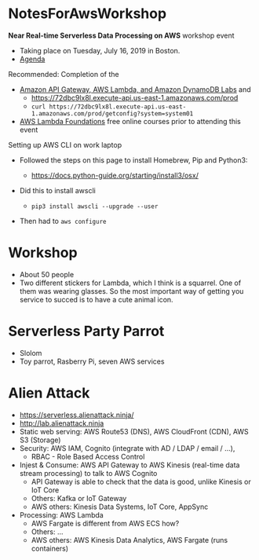# NotesForAwsWorkshop
**Near Real-time Serverless Data Processing on AWS** workshop event 
* Taking place on Tuesday, July 16, 2019 in Boston. 
* [Agenda](https://pages.awscloud.com/NAMER-event-T3-Near-Real-time-Serverless-Data-Processing-on-AWS-Boston-2019-reg.html?mkt_tok=eyJpIjoiTkRFME1EVXpZelkxTW1FdyIsInQiOiJJemlUYXkyOGs4a0lDWW4ydzJ4aloxRURTYVM5QmFQRVhJOWpjbWdXODB2RHBwTGhaZVhuTWJuRjVsVVwvXC85anc1WmJwWnNmdzRUY1ZxZmNtS1Y5R1RPV0NCcjd2cGxWVFVWRmtDXC9MRzdhd2FmeXlxdTZNMzM3VmlsSVBBQ3NpVEdHYTBrTWZtXC9mVmZwWUFHcUdQMkZRPT0ifQ%3D%3D#Agenda)

Recommended: Completion of the 
* [Amazon API Gateway, AWS Lambda, and Amazon DynamoDB Labs](https://email.awscloud.com/rT0z0M06dZlOIkTax0jD0t0) and 
  * https://72dbc9lx8l.execute-api.us-east-1.amazonaws.com/prod
  * `curl https://72dbc9lx8l.execute-api.us-east-1.amazonaws.com/prod/getconfig?system=system01`
* [AWS Lambda Foundations](https://www.aws.training/learningobject/wbc?id=27197&mkt_tok=eyJpIjoiTkRFME1EVXpZelkxTW1FdyIsInQiOiJJemlUYXkyOGs4a0lDWW4ydzJ4aloxRURTYVM5QmFQRVhJOWpjbWdXODB2RHBwTGhaZVhuTWJuRjVsVVwvXC85anc1WmJwWnNmdzRUY1ZxZmNtS1Y5R1RPV0NCcjd2cGxWVFVWRmtDXC9MRzdhd2FmeXlxdTZNMzM3VmlsSVBBQ3NpVEdHYTBrTWZtXC9mVmZwWUFHcUdQMkZRPT0ifQ%3D%3D) free online courses prior to attending this event 

Setting up AWS CLI on work laptop

* Followed the steps on this page to install Homebrew, Pip and Python3: 

  * https://docs.python-guide.org/starting/install3/osx/

* Did this to install awscli

  * `pip3 install awscli --upgrade --user`

* Then had to `aws configure`

# Workshop

* About 50 people
* Two different stickers for Lambda, which I think is a squarrel.  One of them was wearing glasses.  So the most important way of getting you service to succed is to have a cute animal icon.

# Serverless Party Parrot

* Slolom
* Toy parrot, Rasberry Pi, seven AWS services

# Alien Attack

* https://serverless.alienattack.ninja/
* http://lab.alienattack.ninja
* Static web serving: AWS Route53 (DNS), AWS CloudFront (CDN), AWS S3 (Storage)
* Security: AWS IAM, Cognito (integrate with AD / LDAP / email / ...), 
  * RBAC - Role Based Access Control
* Injest & Consume: AWS API Gateway to AWS Kinesis (real-time data stream processing) to talk to AWS Cognito
  * API Gateway is able to check that the data is good, unlike Kinesis or IoT Core
  * Others: Kafka or IoT Gateway
  * AWS others: Kinesis Data Systems, IoT Core, AppSync
* Processing: AWS Lambda
  * AWS Fargate is different from AWS ECS how?
  * Others: ...
  * AWS others: AWS Kinesis Data Analytics, AWS Fargate (runs containers)


